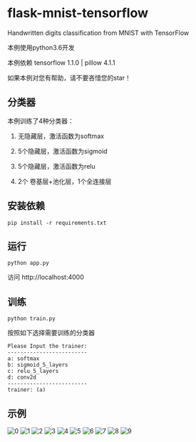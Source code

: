 # flask-mnist-tensorflow

Handwritten digits classification from MNIST with TensorFlow

本例使用python3.6开发

本例依赖 tensorflow 1.1.0 | pillow 4.1.1

如果本例对您有帮助，请不要吝惜您的star！



## 分类器

本例训练了4种分类器：

1. 无隐藏层，激活函数为softmax

2. 5个隐藏层，激活函数为sigmoid

3. 5个隐藏层，激活函数为relu

4. 2个 卷基层+池化层，1个全连接层



## 安装依赖

`pip install -r requirements.txt`



## 运行

`python app.py`

访问 http://localhost:4000



## 训练

`python train.py`

按照如下选择需要训练的分类器

```text
Please Input the trainer:
-------------------------   
a: softmax
b: sigmoid_5_layers
c: relu_5_layers
d: conv2d
-------------------------
trainer: (a)
```



## 示例

![_0_](doc/0.png)
![_1_](doc/1.png)
![_2_](doc/2.png)
![_3_](doc/3.png)
![_4_](doc/4.png)
![_5_](doc/5.png)
![_6_](doc/6.png)
![_7_](doc/7.png)
![_8_](doc/8.png)
![_9_](doc/9.png)
